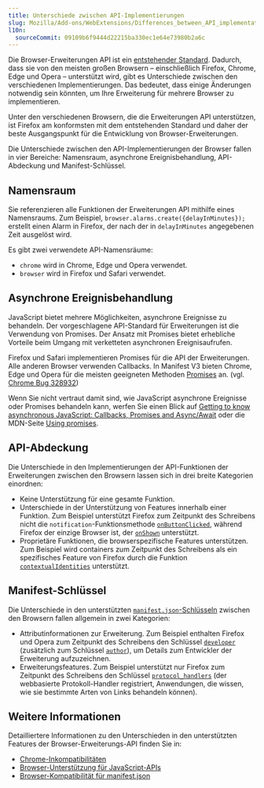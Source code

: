 ```yaml
---
title: Unterschiede zwischen API-Implementierungen
slug: Mozilla/Add-ons/WebExtensions/Differences_between_API_implementations
l10n:
  sourceCommit: 09109b6f9444d22215ba330ec1e64e73980b2a6c
---
```


Die Browser-Erweiterungen API ist ein [entstehender Standard](https://browserext.github.io/browserext/). Dadurch, dass sie von den meisten großen Browsern – einschließlich Firefox, Chrome, Edge und Opera – unterstützt wird, gibt es Unterschiede zwischen den verschiedenen Implementierungen. Das bedeutet, dass einige Änderungen notwendig sein könnten, um Ihre Erweiterung für mehrere Browser zu implementieren.

Unter den verschiedenen Browsern, die die Erweiterungen API unterstützen, ist Firefox am konformsten mit dem entstehenden Standard und daher der beste Ausgangspunkt für die Entwicklung von Browser-Erweiterungen.

Die Unterschiede zwischen den API-Implementierungen der Browser fallen in vier Bereiche: Namensraum, asynchrone Ereignisbehandlung, API-Abdeckung und Manifest-Schlüssel.

## Namensraum

Sie referenzieren alle Funktionen der Erweiterungen API mithilfe eines Namensraums. Zum Beispiel, `browser.alarms.create({delayInMinutes});` erstellt einen Alarm in Firefox, der nach der in `delayInMinutes` angegebenen Zeit ausgelöst wird.

Es gibt zwei verwendete API-Namensräume:

- `chrome` wird in Chrome, Edge und Opera verwendet.
- `browser` wird in Firefox und Safari verwendet.

## Asynchrone Ereignisbehandlung

JavaScript bietet mehrere Möglichkeiten, asynchrone Ereignisse zu behandeln. Der vorgeschlagene API-Standard für Erweiterungen ist die Verwendung von Promises. Der Ansatz mit Promises bietet erhebliche Vorteile beim Umgang mit verketteten asynchronen Ereignisaufrufen.

Firefox und Safari implementieren Promises für die API der Erweiterungen. Alle anderen Browser verwenden Callbacks. In Manifest V3 bieten Chrome, Edge und Opera für die meisten geeigneten Methoden [Promises](https://developer.chrome.com/docs/extensions/develop/migrate#promises) an. (vgl. [Chrome Bug 328932](https://crbug.com/328932))

Wenn Sie nicht vertraut damit sind, wie JavaScript asynchrone Ereignisse oder Promises behandeln kann, werfen Sie einen Blick auf [Getting to know asynchronous JavaScript: Callbacks, Promises and Async/Await](https://medium.com/codebuddies/getting-to-know-asynchronous-javascript-callbacks-promises-and-async-await-17e0673281ee) oder die MDN-Seite [Using promises](/de/docs/Web/JavaScript/Guide/Using_promises).

## API-Abdeckung

Die Unterschiede in den Implementierungen der API-Funktionen der Erweiterungen zwischen den Browsern lassen sich in drei breite Kategorien einordnen:

- Keine Unterstützung für eine gesamte Funktion.
- Unterschiede in der Unterstützung von Features innerhalb einer Funktion. Zum Beispiel unterstützt Firefox zum Zeitpunkt des Schreibens nicht die `notification`-Funktionsmethode [`onButtonClicked`](/de/docs/Mozilla/Add-ons/WebExtensions/API/notifications/onButtonClicked), während Firefox der einzige Browser ist, der [`onShown`](/de/docs/Mozilla/Add-ons/WebExtensions/API/notifications/onShown) unterstützt.
- Proprietäre Funktionen, die browserspezifische Features unterstützen. Zum Beispiel wird containers zum Zeitpunkt des Schreibens als ein spezifisches Feature von Firefox durch die Funktion [`contextualIdentities`](/de/docs/Mozilla/Add-ons/WebExtensions/API/contextualIdentities) unterstützt.

## Manifest-Schlüssel

Die Unterschiede in den unterstützten [`manifest.json`-Schlüsseln](/de/docs/Mozilla/Add-ons/WebExtensions/manifest.json) zwischen den Browsern fallen allgemein in zwei Kategorien:

- Attributinformationen zur Erweiterung. Zum Beispiel enthalten Firefox und Opera zum Zeitpunkt des Schreibens den Schlüssel [`developer`](/de/docs/Mozilla/Add-ons/WebExtensions/manifest.json/developer) (zusätzlich zum Schlüssel [`author`](/de/docs/Mozilla/Add-ons/WebExtensions/manifest.json/author)), um Details zum Entwickler der Erweiterung aufzuzeichnen.
- Erweiterungsfeatures. Zum Beispiel unterstützt nur Firefox zum Zeitpunkt des Schreibens den Schlüssel [`protocol_handlers`](/de/docs/Mozilla/Add-ons/WebExtensions/manifest.json/protocol_handlers) (der webbasierte Protokoll-Handler registriert, Anwendungen, die wissen, wie sie bestimmte Arten von Links behandeln können).

## Weitere Informationen

Detailliertere Informationen zu den Unterschieden in den unterstützten Features der Browser-Erweiterungs-API finden Sie in:

- [Chrome-Inkompatibilitäten](/de/docs/Mozilla/Add-ons/WebExtensions/Chrome_incompatibilities)
- [Browser-Unterstützung für JavaScript-APIs](/de/docs/Mozilla/Add-ons/WebExtensions/Browser_support_for_JavaScript_APIs)
- [Browser-Kompatibilität für manifest.json](/de/docs/Mozilla/Add-ons/WebExtensions/manifest.json#browser_compatibility)
